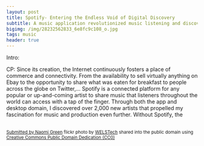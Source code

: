 ```yaml
---
layout: post
title: Spotify- Entering the Endless Void of Digital Discovery
subtitle: A music application revolutionized music listening and discovery
bigimg: /img/28232562833_6e8fc9c108_o.jpg
tags: music
header: true
---
```

Intro: 

CP: Since its creation, the Internet continuously fosters a place of commerce and connectivity. From the availability to sell virtually anything on Ebay to the opportunity to share what was eaten for breakfast to people across the globe on Twitter,...
Spotify is a connected platform for any popular or up-and-coming artist to share music that listeners throughout the world can access with a tap of the finger. Through both the app and desktop domain, I discovered over 2,000 new artists that propelled my fascination for music and production even further. Without Spotify, the  



<a title="Submitted by Naomi Green"  src="https://farm9.static.flickr.com/8872/28232562833_e7a53f57a8.jpg" /></a><br /><small><a title="Submitted by Naomi Green" href="https://flickr.com/photos/90468817@N05/28232562833">Submitted by Naomi Green</a> flickr photo by <a href="https://flickr.com/people/90468817@N05">WELSTech</a> shared into the public domain using <a href="https://creativecommons.org/publicdomain/zero/1.0/">Creative Commons Public Domain Dedication (CC0)</a> </small>
